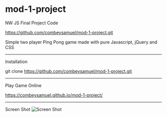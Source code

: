 # mod-1-project
NW JS Final Project Code

https://github.com/combeysamuel/mod-1-project.git

Simple two player Ping Pong game made with pure Javascript, jQuery and CSS
______
Installation

git clone https://github.com/combeysamuel/mod-1-project.git

_______
Play Game Online

https://combeysamuel.github.io/mod-1-project/

_______
Screen Shot
![Screen Shot](https://drive.google.com/file/d/1qoPwg_bNgXSDbAeoRelRsmUXBmB302Df/view?usp=sharing)